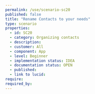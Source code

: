 ```yaml
---
permalink: /use/scenario-sc20
published: false
title: "Rename Contacts to your needs"
type: scenario
properties:
  - id: SC20
  - category: Organizing contacts
  - description: 
  - customer: All
  - component: App
  - level: Beginner
  - implementation status: IDEA
  - documentation status: OPEN
  - published: 
  - link to lucid: 
require:
required_by:
---
```

